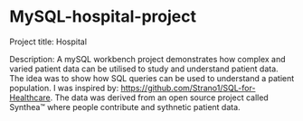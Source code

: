 # MySQL-hospital-project
Project title: Hospital

Description: A mySQL workbench project demonstrates how complex and varied patient data can be utilised to study and understand patient data. The idea was to show how SQL queries can be used to understand a patient population. I was inspired by: https://github.com/Strano1/SQL-for-Healthcare. The data was derived from an open source project called Synthea™ where people contribute and sythnetic patient data.

